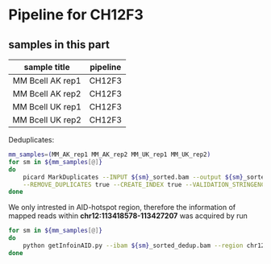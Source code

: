 # Pipeline for CH12F3

## samples in this part
| sample title | pipeline |
| :---: | :---: |
| MM Bcell AK rep1 | CH12F3 |
| MM Bcell AK rep2 | CH12F3 |
| MM Bcell UK rep1 | CH12F3 |
| MM Bcell UK rep2 | CH12F3 |


Deduplicates:
```bash
mm_samples=(MM_AK_rep1 MM_AK_rep2 MM_UK_rep1 MM_UK_rep2)
for sm in ${mm_samples[@]}
do
	picard MarkDuplicates --INPUT ${sm}_sorted.bam --output ${sm}_sorted_dedup.bam --METRICS_FILE ${sm}_sorted_dedup.metrics \
	--REMOVE_DUPLICATES true --CREATE_INDEX true --VALIDATION_STRINGENCY SILENT
done

```

We only intrested in AID-hotspot region, therefore the information of mapped reads within **chr12:113418578-113427207** was acquired by run
```bash
for sm in ${mm_samples[@]}
do
	python getInfoinAID.py --ibam ${sm}_sorted_dedup.bam --region chr12:113418578-113427207 --genome mm10.fa --out ${sm}.inAID.txt
done

``` 
